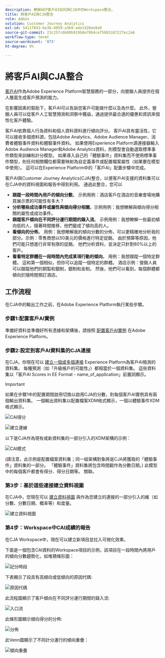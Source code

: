 ```yaml
---
description: 瞭解AEP客戶AI如何與CJA中的Workspace整合。
title: 將客戶AI與CJA整合
role: Admin
solution: Customer Journey Analytics
exl-id: 5411f843-be3b-4059-a3b9-a4e1928ee8a9
source-git-commit: 23c257c6b00b919b8e70b4cef58b5187227ec2a6
workflow-type: tm+mt
source-wordcount: '873'
ht-degree: 0%

---
```


# 將客戶AI與CJA整合

[客戶AI](https://experienceleague.adobe.com/docs/experience-platform/intelligent-services/customer-ai/overview.html?lang=en)作為Adobe Experience Platform智慧服務的一部分，向營銷人員提供在個人層面生成客戶預測的能力。

在影響因素的幫助下，客戶AI可以告訴您客戶可能做什麼以及為什麼。 此外，營銷人員可以從客戶人工智慧預測和洞察中獲益，通過提供最合適的優惠和資訊來個性化客戶體驗。

客戶AI依靠個人行為資料和個人資料資料進行傾向評分。 客戶AI具有靈活性，它可以接收多個資料源，包括Adobe Analytics、Adobe Audience Manager、消費者體驗事件資料和體驗事件資料。 如果使用Experience Platform源連接器輸入Adobe Audience Manager和Adobe Analytics資料，則模型會自動選取標準事件類型來訓練和計分模型。 如果導入自己的「體驗事件」資料集而不使用標準事件類型，則任何相關欄位都需要映射為自定義事件或配置檔案屬性（如果要在模型中使用）。 這可以在Experience Platform中的「客戶AI」配置步驟中完成。&#x200B;

客戶AI與Customer Journey Analytics(CJA)整合，以便客戶AI支援的資料集可以在CJA中的資料視圖和報告中得到利用。 通過此整合，您可以

* **跟蹤一段時間內用戶的傾向分數**。 示例用例：酒店客戶在酒店的音樂會場地購買展示票的可能性有多大？
* **分析哪些成功事件或屬性與傾向得分相關**。&#x200B;示例用例：我想瞭解與傾向得分相關的屬性或成功事件。
* **跟蹤客戶傾向在不同評分運行期間的錄入流**。 示例用例：我想瞭解一些最初傾向低的人，隨著時間推移，他們變成了傾向高的人&#x200B;。
* **看傾向的分佈**。 用例：我想瞭解我的傾向分數的分佈，可以更精確地分析我的部分。&#x200B;示例：零售商想以50美元的價格進行特定促銷。 由於預算等原因，他們可能只想進行非常有限的促銷。 他們分析資料，並決定只針對80%以&#x200B;上的客戶。
* **看看特定群體在一段時間內完成某項行動的傾向**。 用例：我想跟蹤一個特定群體。 這和第一個相似，但你可以追蹤一個特定的群體&#x200B;。 酒店示例：營銷人員可以跟蹤他們的銅製和銀制，銀制和金制。 然後，他們可以看到，每個群體都傾向於隨時間預訂酒店。&#x200B;

## 工作流程

在CJA中的輸出工作之前，在Adobe Experience Platform執行某些步驟。

### 步驟1:配置客戶AI實例

準備好資料並準備好所有憑據和架構後，請按照 [配置客戶AI實例](https://experienceleague.adobe.com/docs/experience-platform/intelligent-services/customer-ai/user-guide/configure.html?lang=en) 在Adobe Experience Platform。

### 步驟2:設定到客戶AI資料集的CJA連接

在CJA，你現在可以 [建立一個或多個連接](/help/connections/create-connection.md) Experience Platform為客戶AI檢測的資料集。 每種預測（如「升級帳戶的可能性」）都相當於一個資料集。 這些資料集以「客戶AI Scores in EE Format - name_of_application」前置詞顯示。

>[!IMPORTANT]
>
>如果在步驟1中的配置期間啟用切換以啟用CJA的分數，則每個客戶AI實例具有兩個輸出資料集。 一個輸出資料集以配置檔案XDM格式顯示，一個以體驗事件XDM格式顯示。

![CAI得分](assets/cai-scores.png)

![建立連線](assets/create-conn.png)

以下是CJA作為現有或新資料集的一部分引入的XDM架構的示例：

![CAI模式](assets/cai-schema.png)

(請注意，此示例是配置檔案資料集；同一組架構對象將是CJA將獲取的「體驗事件」資料集的一部分。 「體驗事件」資料集將包含時間戳作為分數日期。) 此模型中的每個客戶都會有得分、得分日期等。 關聯。

### 第3步：基於這些連接建立資料視圖

在CJA中，您現在可以 [建立資料視圖](/help/data-views/create-dataview.md) 與作為您建立的連接的一部分引入的維（如分數、分數日期、概率等）和度量。

![建立資料視圖](assets/create-dataview.png)

### 第4步：Workspace中CAI成績的報告

在CJA Workspace中，現在可以建立新項目並拉入可視化效果。

下面是一個包含CAI資料的Workspace項目的示例，該項目在一段時間內將用戶的傾向分數&#x200B;趨勢化，如堆積條形圖：

![記分時段](assets/workspace-scores.png)

下表顯示了段具有高傾向或低傾向的原因代碼&#x200B;:

![原因代碼](assets/reason-codes.png)

此流程圖顯示了客戶傾向在不同評分運行期間的錄入流&#x200B;:

![入口流](assets/flow.png)

此條形圖顯示傾向得分的分佈&#x200B;:

![分佈](assets/distribution.png)

此Venn圖顯示了不同計分運行的傾向重疊：

![傾向重疊](assets/venn.png)
